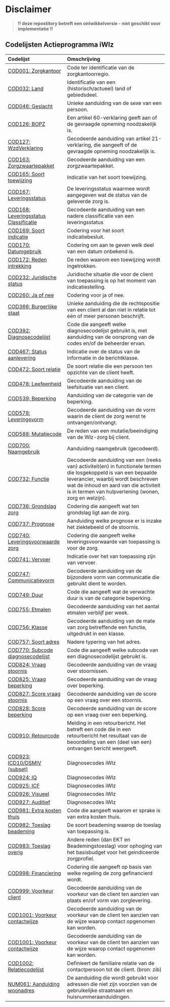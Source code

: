 # Disclaimer
> **!! deze repostitory betreft een ontwikkelversie - niet geschikt voor implementatie !!**

## Codelijsten Actieprogramma iWlz
|Codelijst |Omschrijving|
|:---------|:-----------|
|[COD001: Zorgkantoor](/codelijsten/COD001)|Code ter identificatie van de zorgkantoorregio.|
|[COD032: Land](/codelijsten/COD032)|Identificatie van een (historisch/actueel) land of gebiedsdeel.|
|[COD046: Geslacht](/codelijsten/COD046)|Unieke aanduiding van de sexe van een persoon.|
|[COD126: BOPZ](/codelijsten/COD126)|Een artikel 60-verklaring geeft aan of de gevraagde opneming noodzakelijk is.|
|[COD127: WzdVerklaring](/codelijsten/COD127)|Gecodeerde aanduiding van artikel 21-verklaring, die aangeeft of de gevraagde opneming noodzakelijk is.|
|[COD163: Zorgzwaartepakket](/codelijsten/COD163)|Gecodeerde aanduiding van een zorgzwaartepakket.|
|[COD165: Soort toewijzing](/codelijsten/COD165)|Indicatie van het soort toewijzing.|
|[COD167: Leveringsstatus](/codelijsten/COD167)|De leveringsstatus waarmee wordt aangegeven wat de status van de geleverde zorg is.|
|[COD168: Leveringsstatus Classificatie](/codelijsten/COD168)|Gecodeerde aanduiding van een nadere classificatie van een leveringsstatus|
|[COD169: Soort indicatie](/codelijsten/COD169)|Codering voor het soort indicatiebesluit.|
|[COD170: Datumgebruik](/codelijsten/COD170)|Codering om aan te geven welk deel van een datum onbekend is.|
|[COD172: Reden intrekking](/codelijsten/COD172)|De reden waarom een toewijzing wordt ingetrokken.|
|[COD232: Juridische status](/codelijsten/COD232)|Juridische situatie die voor de client van toepassing is op het moment van indicatiestelling.|
|[COD260: Ja of nee](/codelijsten/COD260)|Codering voor ja of nee.|
|[COD366: Burgerlijke staat](/codelijsten/COD366)|Unieke aanduiding die de rechtspositie van een client al dan niet in relatie tot één of meer personen beschrijft.|
|[COD392: Diagnosecodelijst](/codelijsten/COD392)|Code die aangeeft welke diagnosecodelijst gebruikt is, met aanduiding van de oorsprong van de codes en/of de beheerder ervan.|
|[COD467: Status aanlevering](/codelijsten/COD467)|Indicatie over de status van de informatie in de berichtklasse.|
|[COD472: Soort relatie](/codelijsten/COD472)|De soort relatie die een persoon ten opzichte van de client heeft.|
|[COD478: Leefeenheid](/codelijsten/COD478)|Gecodeerde aanduiding van de leefsituatie van een client.|
|[COD539: Beperking](/codelijsten/COD539)|Aanduiding van de categorie van de beperking.|
|[COD578: Leveringsvorm](/codelijsten/COD578)|Gecodeerde aanduiding van de vorm waarin de client de zorg wenst te ontvangen/ontvangt.|
|[COD588: Mutatiecode](/codelijsten/COD588)|De reden van een mutatie/beeindiging van de Wlz-zorg bij client.|
|[COD700: Naamgebruik](/codelijsten/COD700)|Aanduiding naamgebruik (gecodeerd).|
|[COD732: Functie](/codelijsten/COD732)|Gecodeerde aanduiding van een (reeks van) activiteit(en) in functionele termen die losgekoppeld is van een bepaalde leverancier, waarbij wordt beschreven wat de inhoud en aard van die activiteit is in termen van hulpverlening (wonen, zorg en welzijn).|
|[COD736: Grondslag zorg](/codelijsten/COD736)|Codering die aangeeft wat ten grondslag ligt aan de zorg.|
|[COD737: Prognose](/codelijsten/COD737)|Aanduiding welke prognose er is inzake het ziektebeeld of de stoornis.|
|[COD740: Leveringsvoorwaarde zorg](/codelijsten/COD740)|Codering die aangeeft welke leveringsvoorwaarde van toepassing is voor de zorg.|
|[COD741: Vervoer](/codelijsten/COD741)|Indicatie over het van toepassing zijn van vervoer.|
|[COD747: Communicatievorm](/codelijsten/COD747)|Gecodeerde aanduiding van de bijzondere vorm van communicatie die gebruikt dient te worden.|
|[COD749: Duur](/codelijsten/COD749)|Code die aangeeft wat de verwachte duur is van de categorie beperking.|
|[COD755: Etmalen](/codelijsten/COD755)|Gecodeerde aanduiding van het aantal etmalen verblijf per week.|
|[COD756: Klasse](/codelijsten/COD756)|Gecodeerde aanduiding van de mate van zorg betreffende een functie, uitgedrukt in een klasse.|
|[COD757: Soort adres](/codelijsten/COD757)|Nadere typering van het adres.|
|[COD770: Subcode diagnosecodelijst](/codelijsten/COD770)|Code die aangeeft welke subcode van een diagnosecodelijst gebruikt is.|
|[COD824: Vraag stoornis](/codelijsten/COD824)|Gecodeerde aanduiding van de vraag over stoornissen.|
|[COD825: Vraag beperking](/codelijsten/COD825)|Gecodeerde aanduiding van de vraag over beperking.|
|[COD827: Score vraag stoornis](/codelijsten/COD827)|Gecodeerde aanduiding van de score op een vraag over een stoornis.|
|[COD828: Score beperking](/codelijsten/COD828)|Gecodeerde aanduiding van de score op een vraag over een beperking.|
|[COD910: Retourcode](/codelijsten/COD910)|Melding in een retourbericht. Het betreft een code die in een retourbericht het resultaat van de beoordeling van een (deel van een) ontvangen bericht weergeeft.|
|[COD923: ICD10/DSMIV (subset)](/codelijsten/COD923)|Diagnosecodes iWlz|
|[COD924: IQ](/codelijsten/COD924)|Diagnosecodes iWlz|
|[COD925: ICF](/codelijsten/COD925)|Diagnosecodes iWlz|
|[COD926: Visueel](/codelijsten/COD926)|Diagnosecodes iWlz|
|[COD927: Auditief](/codelijsten/COD927)|Diagnosecodes iWlz|
|[COD981: Extra kosten thuis](/codelijsten/COD981)|Code die aangeeft waarom er sprake is van extra kosten thuis.|
|[COD982: Toeslag beademing](/codelijsten/COD982)|De soort beademing waarop de toeslag van toepassing is.|
|[COD983: Toeslag overig](/codelijsten/COD983)|Andere reden (dan EKT en Beademingstoeslag) voor ophoging van het basisbudget voor het geindiceerde zorgprofiel.|
|[COD998: Financiering](/codelijsten/COD998)|Codering die aangeeft op basis van welke regeling de zorg gefinancierd wordt.|
|[COD999: Voorkeur client](/codelijsten/COD999)|Gecodeerde aanduiding van de voorkeur van de client ten aanzien van plaats en/of vorm van zorglevering.|
|[COD1001: Voorkeur contactwijze](/codelijsten/COD1001)|Gecodeerde aanduiding van de voorkeur van de client ten aanzien van de wijze waarop contact opgenomen kan worden.|
|[COD1001: Voorkeur contactwijze](/codelijsten/COD1001)|Gecodeerde aanduiding van de voorkeur van de client ten aanzien van de wijze waarop contact opgenomen kan worden.|
|[COD1002: Relatiecodelijst](codelijsten/COD1002) |Definieert de familiaire relatie van de contactpersoon tot de client. (bron: zib)|
|[NUM061: Aanduiding woonadres](/codelijsten/NUM061)|De aanduiding die wordt gebruikt voor adressen die niet zijn voorzien van de gebruikelijke straatnaam en huisnummeraanduidingen.|